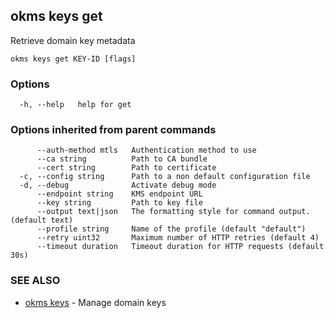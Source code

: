 ## okms keys get

Retrieve domain key metadata

```
okms keys get KEY-ID [flags]
```

### Options

```
  -h, --help   help for get
```

### Options inherited from parent commands

```
      --auth-method mtls   Authentication method to use
      --ca string          Path to CA bundle
      --cert string        Path to certificate
  -c, --config string      Path to a non default configuration file
  -d, --debug              Activate debug mode
      --endpoint string    KMS endpoint URL
      --key string         Path to key file
      --output text|json   The formatting style for command output. (default text)
      --profile string     Name of the profile (default "default")
      --retry uint32       Maximum number of HTTP retries (default 4)
      --timeout duration   Timeout duration for HTTP requests (default 30s)
```

### SEE ALSO

* [okms keys](okms_keys.md)	 - Manage domain keys

